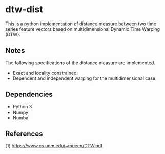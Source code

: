 # dtw-dist
This is a python implementation of distance measure between two time series feature vectors based on multidimensional Dynamic Time Warping (DTW). 

## Notes
The following specifications of the distance measure are implemented.
* Exact and locality constrained
* Dependent and independent warping for the multidimensional case

## Dependencies
* Python 3
* Numpy
* Numba

## References
[1] https://www.cs.unm.edu/~mueen/DTW.pdf
